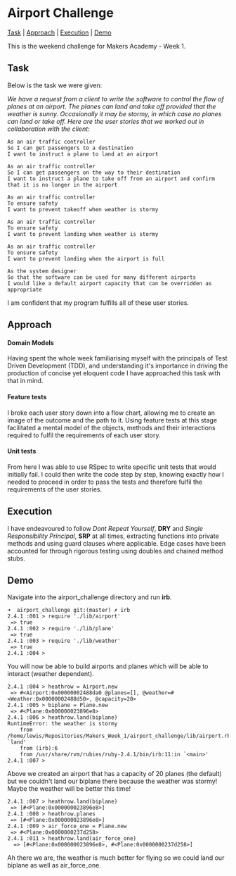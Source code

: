 # Airport Challenge

[Task](#task) | [Approach](#approach) | [Execution](#execution) | [Demo](#demo)

This is the weekend challenge for Makers Academy - Week 1.

## <a name="task">Task</a>

Below is the task we were given:

*We have a request from a client to write the software to control the flow of planes at an airport. The planes can land and take off provided that the weather is sunny. Occasionally it may be stormy, in which case no planes can land or take off.  Here are the user stories that we worked out in collaboration with the client:*

```
As an air traffic controller
So I can get passengers to a destination
I want to instruct a plane to land at an airport

As an air traffic controller
So I can get passengers on the way to their destination
I want to instruct a plane to take off from an airport and confirm that it is no longer in the airport

As an air traffic controller
To ensure safety
I want to prevent takeoff when weather is stormy

As an air traffic controller
To ensure safety
I want to prevent landing when weather is stormy

As an air traffic controller
To ensure safety
I want to prevent landing when the airport is full

As the system designer
So that the software can be used for many different airports
I would like a default airport capacity that can be overridden as appropriate
```
I am confident that my program fulfills all of these user stories.

## <a name="approach">Approach</a>

#### Domain Models

Having spent the whole week familiarising myself with the principals of Test Driven Development (TDD), and understanding it's importance in driving the production of concise yet eloquent code I have approached this task with that in mind.

#### Feature tests

I broke each user story down into a flow chart, allowing me to create an image of the outcome and the path to it. Using feature tests at this stage facilitated a mental model of the objects, methods and their interactions required to fulfil the requirements of each user story.

#### Unit tests

From here I was able to use RSpec to write specific unit tests that would initially fail. I could then write the code step by step, knowing exactly how I needed to proceed in order to pass the tests and therefore fulfil the requirements of the user stories.

## <a name="execution">Execution</a>

I have endeavoured to follow *Dont Repeat Yourself*, **DRY** and *Single Responsibility Principal*, **SRP**  at all times, extracting functions into private methods and using guard clauses where applicable. Edge cases have been accounted for through rigorous testing using doubles and chained method stubs.

## <a name="demo">Demo</a>

Navigate into the airport_challenge directory and run **irb**.

```
➜  airport_challenge git:(master) ✗ irb
2.4.1 :001 > require './lib/airport'
 => true
2.4.1 :002 > require './lib/plane'
 => true
2.4.1 :003 > require './lib/weather'
 => true
2.4.1 :004 >
```
You will now be able to build airports and planes which will be able to interact (weather dependent).

```
2.4.1 :004 > heathrow = Airport.new
 => #<Airport:0x00000002488da0 @planes=[], @weather=#<Weather:0x00000002488d50>, @capacity=20>
2.4.1 :005 > biplane = Plane.new
 => #<Plane:0x000000023896e8>
2.4.1 :006 > heathrow.land(biplane)
RuntimeError: the weather is stormy
	from /home/lewis/Repositories/Makers_Week_1/airport_challenge/lib/airport.rb:14:in `land'
	from (irb):6
	from /usr/share/rvm/rubies/ruby-2.4.1/bin/irb:11:in `<main>'
2.4.1 :007 >
```
Above we created an airport that has a capacity of 20 planes (the default) but we couldn't land our biplane there because the weather was stormy! Maybe the weather will be better this time!

```
2.4.1 :007 > heathrow.land(biplane)
 => [#<Plane:0x000000023896e8>]
2.4.1 :008 > heathrow.planes
 => [#<Plane:0x000000023896e8>]
2.4.1 :009 > air_force_one = Plane.new
 => #<Plane:0x0000000237d258>
2.4.1 :011 > heathrow.land(air_force_one)
  => [#<Plane:0x000000023896e8>, #<Plane:0x0000000237d258>]
```
Ah there we are, the weather is much better for flying so we could land our biplane as well as air_force_one.
